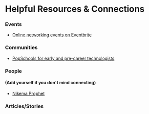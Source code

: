 # Helpful Resources & Connections

### Events

* [Online networking events on Eventbrite](https://www.eventbrite.com/d/online/business--networking--today/?page=1)

### Communities

* [PopSchools for early and pre-career technologists](https://popschools.club)

### People

#### \(Add yourself if you don't mind connecting\)

* [Nikema Prophet](https://linkedin.com/in/nikemaprophet)

### Articles/Stories 



